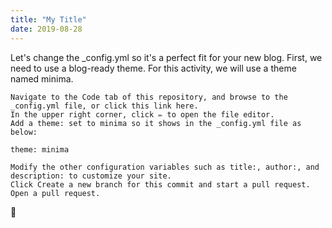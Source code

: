 ```yaml
---
title: "My Title"
date: 2019-08-28
---
```


Let's change the _config.yml so it's a perfect fit for your new blog. First, we need to use a blog-ready theme. For this activity, we will use a theme named minima.

    Navigate to the Code tab of this repository, and browse to the _config.yml file, or click this link here.
    In the upper right corner, click ✏️ to open the file editor.
    Add a theme: set to minima so it shows in the _config.yml file as below:

    theme: minima

    Modify the other configuration variables such as title:, author:, and description: to customize your site.
    Click Create a new branch for this commit and start a pull request.
    Open a pull request.
:dog:
